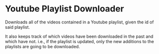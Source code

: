 # Youtube Playlist Downloader

Downloads all of the videos contained in a Youtube playlist, given the id of said playlist.

It also keeps track of which videos have been downloaded in the past and which have not. i.e., if the playlist is updated, only the new additions to the playlists are going to be downloaded.
